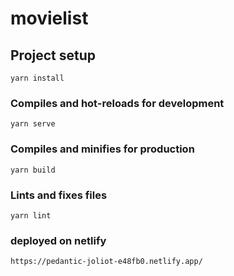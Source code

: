 # movielist

## Project setup
```
yarn install
```

### Compiles and hot-reloads for development
```
yarn serve
```

### Compiles and minifies for production
```
yarn build
```

### Lints and fixes files
```
yarn lint
```

### deployed on netlify
```
https://pedantic-joliot-e48fb0.netlify.app/
```
